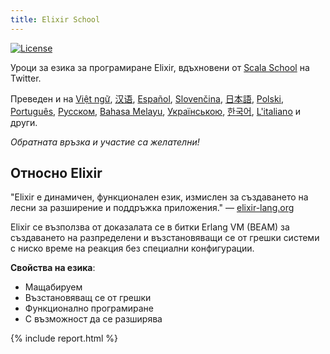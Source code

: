 ```yaml
---
title: Elixir School
---
```


[![License](//img.shields.io/badge/license-MIT-brightgreen.svg)](http://opensource.org/licenses/MIT)

Уроци за езика за програмиране Elixir, вдъхновени от [Scala School](http://twitter.github.io/scala_school/) на Twitter.

Преведен и на [Việt ngữ][vi], [汉语][cn], [Español][es], [Slovenčina][sk], [日本語][ja], [Polski][pl], [Português][pt], [Русском][ru], [Bahasa Melayu][ms], [Українською][uk], [한국어][ko], [L'italiano][it] и други.

  [cn]: /cn/
  [es]: /es/
  [it]: /it/
  [ja]: /ja/
  [ko]: /ko/
  [pl]: /pl/
  [pt]: /pt/
  [ru]: /ru/
  [sk]: /sk/
  [vi]: /vi/
  [ms]: /ms/
  [uk]: /uk/

_Обратната връзка и участие са желателни!_

## Относно Elixir

"Elixir е динамичен, функционален език, измислен за създаването на лесни за разширение и поддръжка приложения." — [elixir-lang.org](http://elixir-lang.org/)

Elixir се възползва от доказалата се в битки Erlang VM (BEAM) за създаването на разпределени и възстановяващи се от грешки системи с ниско време на реакция без специални конфигурации.

__Свойства на езика__:

+ Мащабируем
+ Възстановяващ се от грешки
+ Функционално програмиране
+ С възможност да се разширява

{% include report.html %}
